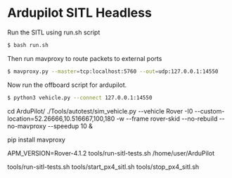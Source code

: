 # Ardupilot SITL Headless 

Run the SITL using run.sh script

```bash
$ bash run.sh
```


Then run mavproxy to route packets to external ports
```bash
$ mavproxy.py --master=tcp:localhost:5760 --out=udp:127.0.0.1:14550
```

Now run the offboard script for ardupilot.

```bash
$ python3 vehicle.py --connect 127.0.0.1:14550
```



 
  

cd ArduPilot/
./Tools/autotest/sim_vehicle.py             --vehicle Rover             -I0             --custom-location=52.26666,10.516667,100,180             -w             --frame rover-skid             --no-rebuild             --no-mavproxy             --speedup 10 &
  
pip install mavproxy
  
APM_VERSION=Rover-4.1.2 tools/run-sitl-tests.sh /home/user/ArduPilot

tools/run-sitl-tests.sh
tools/start_px4_sitl.sh
tools/stop_px4_sitl.sh
